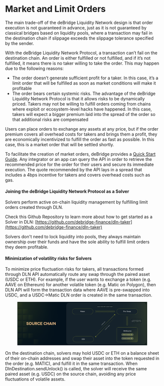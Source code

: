# Market and Limit Orders

The main trade-off of the deBridge Liquidity Network design is that order execution is not guaranteed in advance, just as it is not guaranteed by classical bridges based on liquidity pools, where a transaction may fail in the destination chain if slippage exceeds the slippage tolerance specified by the sender.

With the deBridge Liquidity Network Protocol, a transaction can’t fail on the destination chain. An order is either fulfilled or not fulfilled, and if it’s not fulfilled, it means there is no taker willing to take the order. This may happen due to the following reasons:

* The order doesn’t generate sufficient profit for a taker. In this case, it’s a limit order that will be fulfilled as soon as market conditions will make it profitable
* The order bears certain systemic risks. The advantage of the deBridge Liquidity Network Protocol is that it allows risks to be dynamically priced. Takers may not be willing to fulfill orders coming from chains where exploit or ecosystem-level hacks have happened. In this case, takers will expect a bigger premium laid into the spread of the order so that additional risks are compensated

Users can place orders to exchange any assets at any price, but if the order premium covers all overhead costs for takers and brings them a profit, they are economically incentivized to fulfill the order as fast as possible. In this case, this is a market order that will be settled shortly.

To facilitate the creation of market orders, deBridge provides a [Quick Start Guide](interacting-with-the-api/the-lifecycle.md). Any integrator or an app can query the API in order to retrieve the recommended price for the order for their users and secure its immediate execution. The quote recommended by the API lays in a spread that includes a 4bps incentive for takers and covers overhead costs such as gas.

#### Joining the deBridge Liquidity Network Protocol as a Solver <a href="#joining-dln-as-taker" id="joining-dln-as-taker"></a>

Solvers perform active on-chain liquidity management by fulfilling limit orders created through DLN.

Check this Github Repository to learn more about how to get started as a Solver in DLN: [https://github.com/debridge-finance/dln-taker](https://github.com/debridge-finance/dln-taker)

Solvers don't need to lock liquidity into pools, they always maintain ownership over their funds and have the sole ability to fulfill limit orders they deem profitable.

#### Minimization of volatility risks for Solvers <a href="#minimization-of-volatility-risks-for-takers" id="minimization-of-volatility-risks-for-takers"></a>

To minimize price fluctuation risks for takers, all transactions formed through DLN API automatically route any swap through the paired asset (USDC or ETH). For example, if the user wants to exchange a token (e.g. AAVE on Ethereum) for another volatile token (e.g. Matic on Polygon), then DLN API will form the transaction data where AAVE is pre-swapped into USDC, and a USDC->Matic DLN order is created in the same transaction.

<figure><img src="../.gitbook/assets/Slide 16_9 - 10.png" alt=""><figcaption></figcaption></figure>

On the destination chain, solvers may hold USDC or ETH on a balance sheet of their on-chain addresses and swap their asset into the token requested in the order (e.g. MATIC), and fulfill it in the same transaction. When DlnDestination.sendUnlock() is called, the solver will receive the same paired asset (e.g. USDC) on the source chain, avoiding any price fluctuations of volatile assets.
